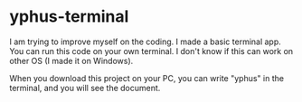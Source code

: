 # yphus-terminal
I am trying to improve myself on the coding. I made a basic terminal app. You can run this code on your own terminal. I don't know if this can work on other OS (I made it on Windows).

When you download this project on your PC, you can write "yphus" in the terminal, and you will see the document.
